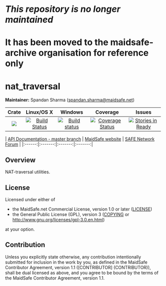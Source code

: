 # ***This repository is no longer maintained***
# It has been moved to the maidsafe-archive organisation for reference only
#
#
#
#
# nat_traversal

**Maintainer:** Spandan Sharma (spandan.sharma@maidsafe.net)

|Crate|Linux/OS X|Windows|Coverage|Issues|
|:---:|:--------:|:-----:|:------:|:----:|
|[![](http://meritbadge.herokuapp.com/nat_traversal)](https://crates.io/crates/nat_traversal)|[![Build Status](https://travis-ci.org/maidsafe/nat_traversal.svg?branch=master)](https://travis-ci.org/maidsafe/nat_traversal)|[![Build status](https://ci.appveyor.com/api/projects/status/ngrcqkvae91r0uvj/branch/master?svg=true)](https://ci.appveyor.com/project/MaidSafe-QA/nat-traversal/branch/master)|[![Coverage Status](https://coveralls.io/repos/maidsafe/nat_traversal/badge.svg?branch=master&service=github)](https://coveralls.io/github/maidsafe/nat_traversal?branch=master)|[![Stories in Ready](https://badge.waffle.io/maidsafe/nat_traversal.png?label=ready&title=Ready)](https://waffle.io/maidsafe/nat_traversal)|

| [API Documentation - master branch](http://docs.maidsafe.net/nat_traversal/master) | [MaidSafe website](http://maidsafe.net) | [SAFE Network Forum](https://forum.safenetwork.io) |
|:------:|:-------:|:-------:|:-------:|

## Overview

NAT-traversal utilities.

## License

Licensed under either of

* the MaidSafe.net Commercial License, version 1.0 or later ([LICENSE](LICENSE))
* the General Public License (GPL), version 3 ([COPYING](COPYING) or http://www.gnu.org/licenses/gpl-3.0.en.html)

at your option.

## Contribution

Unless you explicitly state otherwise, any contribution intentionally submitted for inclusion in the
work by you, as defined in the MaidSafe Contributor Agreement, version 1.1 ([CONTRIBUTOR]
(CONTRIBUTOR)), shall be dual licensed as above, and you agree to be bound by the terms of the
MaidSafe Contributor Agreement, version 1.1.
